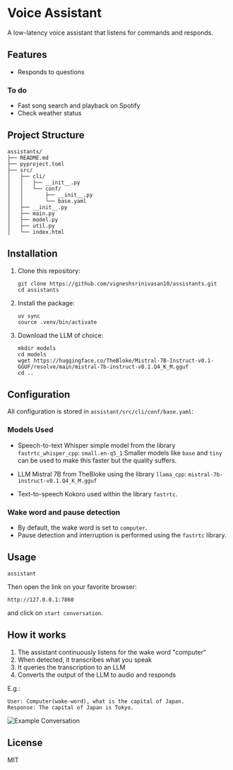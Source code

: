 # Voice Assistant

A low-latency voice assistant that listens for commands and responds. 

## Features

- Responds to questions

### To do
- Fast song search and playback on Spotify
- Check weather status 

## Project Structure

```
assistants/
├── README.md
├── pyproject.toml
├── src/
│   ├── cli/
│   │   ├── __init__.py
│   │   └── conf/
│   │       ├── __init__.py
│   │       └── base.yaml
│   ├── __init__.py
│   ├── main.py
│   ├── model.py
│   ├── util.py
│   └── index.html

```

## Installation

1. Clone this repository:
   ```
   git clone https://github.com/vigneshsrinivasan10/assistants.git
   cd assistants
   ```

2. Install the package:
   ```
   uv sync
   source .venv/bin/activate 
   ```
3. Download the LLM of choice: 
   ```
   mkdir models
   cd models
   wget https://huggingface.co/TheBloke/Mistral-7B-Instruct-v0.1-GGUF/resolve/main/mistral-7b-instruct-v0.1.Q4_K_M.gguf
   cd ..
   ```

## Configuration

All configuration is stored in `assistant/src/cli/conf/base.yaml`:

### Models Used

- Speech-to-text 
Whisper simple model from the library `fastrtc_whisper_cpp`: 
```small.en-q5_1```
Smaller models like `base` and `tiny` can be used to make this faster but the quality suffers. 

- LLM 
Mistral 7B from TheBloke using the library `llama_cpp`: 
```mistral-7b-instruct-v0.1.Q4_K_M.gguf``` 

- Text-to-speech 
Kokoro used within the library `fastrtc`.  

### Wake word and pause detection

- By default, the wake word is set to `computer`. 
- Pause detection and interruption is performed using the `fastrtc` library. 

## Usage
```
assistant
```
Then open the link on your favorite browser: 
```
http://127.0.0.1:7860
```
and click on `start conversation`.  

## How it works

1. The assistant continuously listens for the wake word "computer"
2. When detected, it transcribes what you speak
3. It queries the transcription to an LLM
4. Converts the output of the LLM to audio and responds

E.g.: 
```
User: Computer(wake-word), what is the capital of Japan.
Response: The capital of Japan is Tokyo.
```
![Example Conversation](images/example_conversation.png)


## License

MIT 
